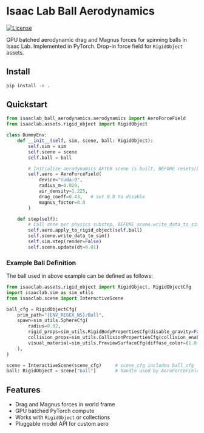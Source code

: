 
# Isaac Lab Ball Aerodynamics

[![License](https://img.shields.io/badge/license-MIT-green.svg)](LICENSE)

GPU batched aerodynamic drag and Magnus forces for spinning balls in Isaac Lab. Implemented in PyTorch. Drop-in force field for `RigidObject` assets.

## Install
```bash
pip install -e .
```


## Quickstart

```python
from isaaclab_ball_aerodynamics.aerodynamics import AeroForceField
from isaaclab.assets.rigid_object import RigidObject

class DummyEnv:
    def __init__(self, sim, scene, ball: RigidObject):
        self.sim = sim
        self.scene = scene
        self.ball = ball

        # Initialize aerodynamics AFTER scene is built, BEFORE resets/buffers
        self.aero = AeroForceField(
            device="cuda:0",
            radius_m=0.020,
            air_density=1.225,
            drag_coeff=0.43,   # set 0.0 to disable
            magnus_factor=0.0
        )

    def step(self):
        # Call once per physics substep, BEFORE scene.write_data_to_sim()
        self.aero.apply_to_rigid_object(self.ball)
        self.scene.write_data_to_sim()
        self.sim.step(render=False)
        self.scene.update(dt=0.01)
```

### Example Ball Definition

The ball used in above example can be defined as follows:
```python
from isaaclab.assets.rigid_object import RigidObject, RigidObjectCfg
import isaaclab.sim as sim_utils
from isaaclab.scene import InteractiveScene

ball_cfg = RigidObjectCfg(
    prim_path="{ENV_REGEX_NS}/Ball",
    spawn=sim_utils.SphereCfg(
        radius=0.02,
        rigid_props=sim_utils.RigidBodyPropertiesCfg(disable_gravity=False),
        collision_props=sim_utils.CollisionPropertiesCfg(collision_enabled=True),
        visual_material=sim_utils.PreviewSurfaceCfg(diffuse_color=(1.0, 0.6, 0.2)),
    ),
)

scene = InteractiveScene(scene_cfg)     # scene_cfg includes ball_cfg
ball: RigidObject = scene["ball"]       # handle used by AeroForceField
```


## Features

* Drag and Magnus forces in world frame
* GPU batched PyTorch compute
* Works with `RigidObject` or collections
* Pluggable model API for custom aero
